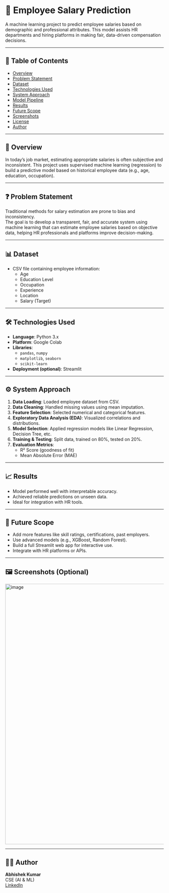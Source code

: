 # 💼 Employee Salary Prediction

A machine learning project to predict employee salaries based on demographic and professional attributes. This model assists HR departments and hiring platforms in making fair, data-driven compensation decisions.

---

## 📌 Table of Contents
- [Overview](#overview)
- [Problem Statement](#problem-statement)
- [Dataset](#dataset)
- [Technologies Used](#technologies-used)
- [System Approach](#system-approach)
- [Model Pipeline](#model-pipeline)
- [Results](#results)
- [Future Scope](#future-scope)
- [Screenshots](#screenshots)
- [License](#license)
- [Author](#author)

---

## 🧠 Overview

In today’s job market, estimating appropriate salaries is often subjective and inconsistent. This project uses supervised machine learning (regression) to build a predictive model based on historical employee data (e.g., age, education, occupation).

---

## ❓ Problem Statement

Traditional methods for salary estimation are prone to bias and inconsistency.  
The goal is to develop a transparent, fair, and accurate system using machine learning that can estimate employee salaries based on objective data, helping HR professionals and platforms improve decision-making.

---

## 📊 Dataset

- CSV file containing employee information:
  - Age
  - Education Level
  - Occupation
  - Experience
  - Location
  - Salary (Target)

---

## 🛠 Technologies Used

- **Language**: Python 3.x
- **Platform**: Google Colab
- **Libraries**:
  - `pandas`, `numpy`
  - `matplotlib`, `seaborn`
  - `scikit-learn`
- **Deployment (optional)**: Streamlit

---

## ⚙️ System Approach

1. **Data Loading**: Loaded employee dataset from CSV.
2. **Data Cleaning**: Handled missing values using mean imputation.
3. **Feature Selection**: Selected numerical and categorical features.
4. **Exploratory Data Analysis (EDA)**: Visualized correlations and distributions.
5. **Model Selection**: Applied regression models like Linear Regression, Decision Tree, etc.
6. **Training & Testing**: Split data, trained on 80%, tested on 20%.
7. **Evaluation Metrics**: 
   - R² Score (goodness of fit)
   - Mean Absolute Error (MAE)

---

## 📈 Results

- Model performed well with interpretable accuracy.
- Achieved reliable predictions on unseen data.
- Ideal for integration with HR tools.

---

## 🚀 Future Scope

- Add more features like skill ratings, certifications, past employers.
- Use advanced models (e.g., XGBoost, Random Forest).
- Build a full Streamlit web app for interactive use.
- Integrate with HR platforms or APIs.

---

## 🖼 Screenshots (Optional)

<img width="1852" height="826" alt="image" src="https://github.com/user-attachments/assets/e64f718a-ef8d-4925-aa9f-d50899392afe" />

---
## 🙋‍♂️ Author

**Abhishek Kumar**  
CSE (AI & ML)  
[LinkedIn](https://www.linkedin.com/in/abhishek-kr8789417601?utm_source=share&utm_campaign=share_via&utm_content=profile&utm_medium=android_app)

